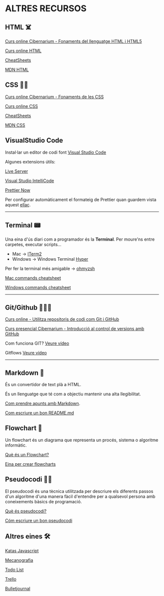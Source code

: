 # ALTRES RECURSOS

## **HTML ☠️**

[Curs online Cibernarium - Fonaments del llenguatge HTML i HTML5](https://cibernarium.barcelonactiva.cat/web/guest/ficha-actividad?activityId=1121789)

[Curs online HTML](https://www.codecademy.com/learn/learn-html)

[CheatSheets](https://overapi.com/html)

[MDN HTML](https://developer.mozilla.org/en-US/docs/Web/HTML)

## **CSS 🦹‍♀️**

[Curs online Cibernarium - Fonaments de les CSS](https://cibernarium.barcelonactiva.cat/web/guest/ficha-actividad?activityId=1121789)

[Curs online CSS](https://www.codecademy.com/learn/learn-css)

[CheatSheets](https://overapi.com/css)

[MDN CSS](https://developer.mozilla.org/en-US/docs/Web/CSS)

## **VisualStudio Code**

Instal·lar un editor de codi font [Visual Studio Code](https://code.visualstudio.com/download)

Algunes extensions útils: 

[Live Server](https://marketplace.visualstudio.com/items?itemName=ritwickdey.LiveServer) 

[Visual Studio IntelliCode](https://marketplace.visualstudio.com/items?itemName=VisualStudioExptTeam.vscodeintellicode)

[Prettier Now](https://marketplace.visualstudio.com/items?itemName=remimarsal.prettier-now)

Per configurar automàticament el formateig de Prettier quan guardem vista aquest [ellaç](https://scottsauber.com/2017/06/10/prettier-format-on-save-never-worry-about-formatting-javascript-again/).

---------------------

## **Terminal 📟**

Una eina d'ús diari com a programador és la **Terminal**. Per moure'ns entre carpetes, executar scripts...

- Mac -> [ITerm2](https://iterm2.com/index.html)
- Windows -> Windows Terminal [Hyper](https://hyper.is/)

Per fer la terminal més amigable -> [ohmyzsh](https://ohmyz.sh/)

[Mac commands cheatsheet](https://www.makeuseof.com/tag/mac-terminal-commands-cheat-sheet/)

[Windows commands cheatsheet](http://www.cs.columbia.edu/~sedwards/classes/2015/1102-fall/Command%20Prompt%20Cheatsheet.pdf)

---------------------

## **Git/Github 🧙🏻‍♀️**

[Curs online - Utilitza repositoris de codi com Git i GitHub](https://cibernarium.barcelonactiva.cat/web/guest/ficha-actividad?activityId=1145812)

[Curs presencial Cibernarium - Introducció al control de versions amb GitHub](https://cibernarium.barcelonactiva.cat/web/guest/ficha-actividad?activityId=1121789)

Com funciona GIT? [Veure vídeo](https://www.youtube.com/watch?v=EGhUWAEZpfw)

Gitflows [Veure vídeo](https://www.youtube.com/watch?v=HhI77BXRjuo)

---------------------

## **Markdown 📝**

És un convertidor de text plà a HTML.

És un llenguatge que té com a objectiu mantenir una alta llegibilitat.

[Com prendre apunts amb Markdown](https://www.markdownguide.org/basic-syntax/). 

[Com escriure un bon README.md](https://bulldogjob.com/news/449-how-to-write-a-good-readme-for-your-github-project)

## **Flowchart 🌳**

Un flowchart és un diagrama que representa un procés, sistema o algoritme informàtic.

[Què és un Flowchart?](https://www.lucidchart.com/pages/what-is-a-flowchart-tutorial)

[Eina per crear flowcharts](https://miro.com/es/diagrama-de-flujo-online/)

## **Pseudocodi ✍🏻**

El pseudocodi és una tècnica utilitzada per descriure els diferents passos d'un algoritme d'una manera fàcil d'entendre per a qualsevol persona amb coneixements bàsics de programació.

[Què és pseudocodi?](https://www.youtube.com/watch?v=KcSD3r16Pl0)

[Cóm escriure un bon pseudocodi](https://towardsdatascience.com/pseudocode-101-an-introduction-to-writing-good-pseudocode-1331cb855be7)

## **Altres eines 🛠**

[Katas Javascript](https://www.codewars.com/?language=javascript)

[Mecanografia](https://www.typingclub.com/)

[Todo List](https://todoist.com/app/today)

[Trello](https://trello.com/)

[Bulletjournal](https://bulletjournal.com/blogs/bulletjournalist)

